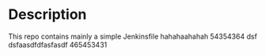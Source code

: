 # Description

This repo contains mainly a simple Jenkinsfile
hahahaahahah
54354364
dsf
dsfaasdfdfasfasdf
465453431
